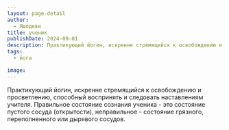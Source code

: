 ```yaml
---
layout: page-detail
author:
  - Яшодеви
title: ученик
publishDate: 2024-09-01
description: Практикующий йогин, искренне стремящийся к освобождению и просветлению, способный воспринять и следовать наставлениям учителя. Правильное состояние сознания ученика - это состояние пустого сосуда (открытости), неправильное - состояние грязного, переполненного или дырявого сосудов.
tags:
  - йога

image: 
---
```


Практикующий йогин, искренне стремящийся к освобождению и просветлению, способный воспринять и следовать наставлениям учителя. Правильное состояние сознания ученика - это состояние пустого сосуда (открытости), неправильное - состояние грязного, переполненного или дырявого сосудов.

